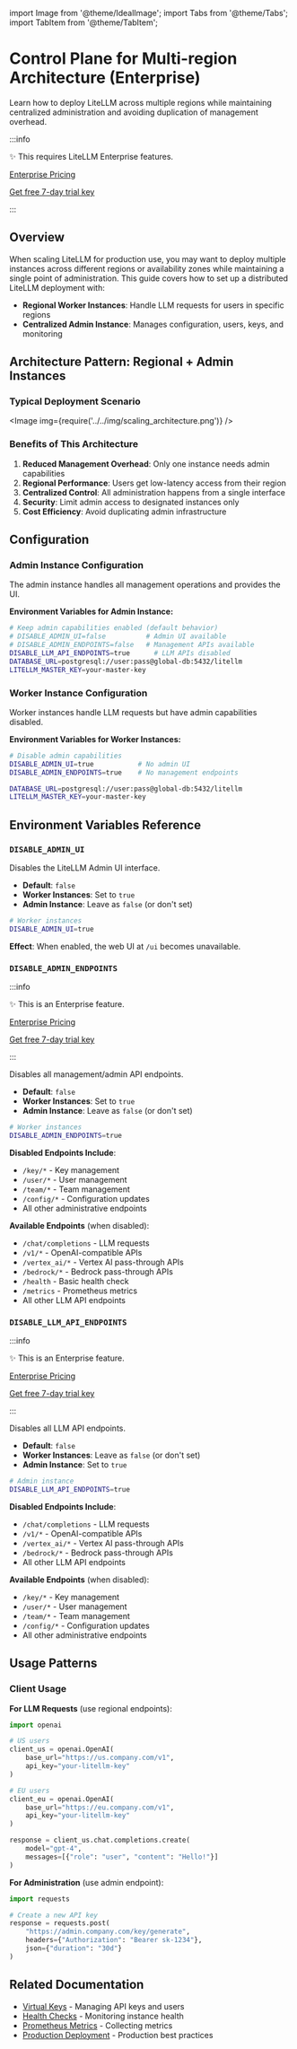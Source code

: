import Image from '@theme/IdealImage';
import Tabs from '@theme/Tabs';
import TabItem from '@theme/TabItem';

# Control Plane for Multi-region Architecture (Enterprise)

Learn how to deploy LiteLLM across multiple regions while maintaining centralized administration and avoiding duplication of management overhead.

:::info

✨ This requires LiteLLM Enterprise features.

[Enterprise Pricing](https://www.litellm.ai/#pricing)

[Get free 7-day trial key](https://www.litellm.ai/enterprise#trial)

:::

## Overview

When scaling LiteLLM for production use, you may want to deploy multiple instances across different regions or availability zones while maintaining a single point of administration. This guide covers how to set up a distributed LiteLLM deployment with:

- **Regional Worker Instances**: Handle LLM requests for users in specific regions
- **Centralized Admin Instance**: Manages configuration, users, keys, and monitoring

## Architecture Pattern: Regional + Admin Instances

### Typical Deployment Scenario

<Image img={require('../../img/scaling_architecture.png')} />  

### Benefits of This Architecture

1. **Reduced Management Overhead**: Only one instance needs admin capabilities
2. **Regional Performance**: Users get low-latency access from their region
3. **Centralized Control**: All administration happens from a single interface
4. **Security**: Limit admin access to designated instances only
5. **Cost Efficiency**: Avoid duplicating admin infrastructure

## Configuration

### Admin Instance Configuration

The admin instance handles all management operations and provides the UI.

**Environment Variables for Admin Instance:**
```bash
# Keep admin capabilities enabled (default behavior)
# DISABLE_ADMIN_UI=false          # Admin UI available
# DISABLE_ADMIN_ENDPOINTS=false   # Management APIs available
DISABLE_LLM_API_ENDPOINTS=true      # LLM APIs disabled
DATABASE_URL=postgresql://user:pass@global-db:5432/litellm
LITELLM_MASTER_KEY=your-master-key
```

### Worker Instance Configuration

Worker instances handle LLM requests but have admin capabilities disabled.

**Environment Variables for Worker Instances:**
```bash
# Disable admin capabilities
DISABLE_ADMIN_UI=true           # No admin UI
DISABLE_ADMIN_ENDPOINTS=true    # No management endpoints

DATABASE_URL=postgresql://user:pass@global-db:5432/litellm
LITELLM_MASTER_KEY=your-master-key
```

## Environment Variables Reference

### `DISABLE_ADMIN_UI`

Disables the LiteLLM Admin UI interface.

- **Default**: `false`
- **Worker Instances**: Set to `true`
- **Admin Instance**: Leave as `false` (or don't set)

```bash
# Worker instances
DISABLE_ADMIN_UI=true
```

**Effect**: When enabled, the web UI at `/ui` becomes unavailable.

### `DISABLE_ADMIN_ENDPOINTS`

:::info

✨ This is an Enterprise feature.

[Enterprise Pricing](https://www.litellm.ai/#pricing)

[Get free 7-day trial key](https://www.litellm.ai/enterprise#trial)

:::

Disables all management/admin API endpoints.

- **Default**: `false`  
- **Worker Instances**: Set to `true`
- **Admin Instance**: Leave as `false` (or don't set)

```bash
# Worker instances  
DISABLE_ADMIN_ENDPOINTS=true
```

**Disabled Endpoints Include**:
- `/key/*` - Key management
- `/user/*` - User management  
- `/team/*` - Team management
- `/config/*` - Configuration updates
- All other administrative endpoints

**Available Endpoints** (when disabled):
- `/chat/completions` - LLM requests
- `/v1/*` - OpenAI-compatible APIs
- `/vertex_ai/*` - Vertex AI pass-through APIs
- `/bedrock/*` - Bedrock pass-through APIs
- `/health` - Basic health check
- `/metrics` - Prometheus metrics
- All other LLM API endpoints


### `DISABLE_LLM_API_ENDPOINTS`

:::info

✨ This is an Enterprise feature.

[Enterprise Pricing](https://www.litellm.ai/#pricing)

[Get free 7-day trial key](https://www.litellm.ai/enterprise#trial)

:::

Disables all LLM API endpoints.

- **Default**: `false`
- **Worker Instances**: Leave as `false` (or don't set)
- **Admin Instance**: Set to `true`

```bash
# Admin instance
DISABLE_LLM_API_ENDPOINTS=true
```


**Disabled Endpoints Include**:
- `/chat/completions` - LLM requests
- `/v1/*` - OpenAI-compatible APIs
- `/vertex_ai/*` - Vertex AI pass-through APIs
- `/bedrock/*` - Bedrock pass-through APIs
- All other LLM API endpoints


**Available Endpoints** (when disabled):
- `/key/*` - Key management
- `/user/*` - User management  
- `/team/*` - Team management
- `/config/*` - Configuration updates
- All other administrative endpoints


## Usage Patterns

### Client Usage

**For LLM Requests** (use regional endpoints):
```python
import openai

# US users
client_us = openai.OpenAI(
    base_url="https://us.company.com/v1",
    api_key="your-litellm-key"
)

# EU users  
client_eu = openai.OpenAI(
    base_url="https://eu.company.com/v1", 
    api_key="your-litellm-key"
)

response = client_us.chat.completions.create(
    model="gpt-4",
    messages=[{"role": "user", "content": "Hello!"}]
)
```

**For Administration** (use admin endpoint):
```python
import requests

# Create a new API key
response = requests.post(
    "https://admin.company.com/key/generate",
    headers={"Authorization": "Bearer sk-1234"},
    json={"duration": "30d"}
)
```

## Related Documentation

- [Virtual Keys](./virtual_keys.md) - Managing API keys and users
- [Health Checks](./health.md) - Monitoring instance health  
- [Prometheus Metrics](./logging.md#prometheus-metrics) - Collecting metrics
- [Production Deployment](./prod.md) - Production best practices 
